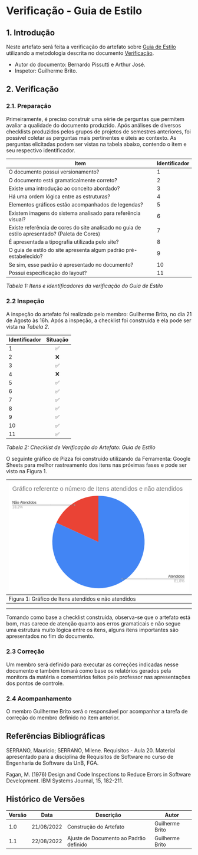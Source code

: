 # Verificação - Guia de Estilo

## 1. Introdução

Neste artefato será feita a verificação do artefato
sobre [Guia de Estilo](/analise_de_requisitos/guia_de_estilo.md) utilizando a metodologia descrita no documento
[Verificação](../verif_principal.md).

- Autor do documento: Bernardo Pissutti e Arthur José.
- Inspetor: Guilherme Brito.

## 2. Verificação

### 2.1. Preparação

Primeiramente, é preciso construir uma série de perguntas que permitem avaliar a qualidade do documento produzido.
Após análises de diversos checklists produzidos pelos grupos de projetos de semestres anteriores, foi possível coletar
as perguntas mais pertinentes e úteis ao contexto. As perguntas elicitadas podem ser vistas na tabela abaixo, contendo o
item e seu respectivo identificador.

| Item                                                                                          | Identificador |
|-----------------------------------------------------------------------------------------------|---------------|
| O documento possui versionamento?                                                             | 1             |
| O documento está gramaticalmente correto?                                                     | 2             |
| Existe uma introdução ao conceito abordado?                                                   | 3             |
| Há uma ordem lógica entre as estruturas?                                                      | 4             |
| Elementos gráficos estão acompanhados de legendas?                                            | 5             |
| Existem imagens do sistema analisado para referência visual?                                  | 6             |
| Existe referência de cores do site analisado no guia de estilo apresentado? (Paleta de Cores) | 7             |
| É apresentada a tipografia utilizada pelo site?                                               | 8             |
| O guia de estilo do site apresenta algum padrão pré-estabelecido?                             | 9             |
| Se sim, esse padrão é apresentado no documento?                                               | 10            |
| Possui especificação do layout?                                                               | 11            |

_Tabela 1: Itens e identificadores da verificação do Guia de Estilo_

### 2.2 Inspeção

A inspeção do artefato foi realizado pelo membro: Guilherme Brito, no dia 21 de Agosto às 16h. Após a inspeção, a
checklist foi construída e ela pode ser vista na _Tabela 2_.

| Identificador | Situação |
|:--------------|:--------:|
| 1             |     ✅     |
| 2             |     ❌     |
| 3             |      ✅    |
| 4             |      ❌    |
| 5             |     ✅     |
| 6             |      ✅    |
| 7             |     ✅     |
| 8             |     ✅     |
| 9             |    ✅      |
| 10            |     ✅     |
| 11            |     ✅      |

_Tabela 2: Checklist de Verificação do Artefato: Guia de Estilo_

O seguinte gráfico de Pizza foi construído utilizando da Ferramenta: Google Sheets para melhor rastreamento dos itens
nas próximas fases e pode ser visto na Figura 1.

| ![imagemGráfico](../../_media/grafico_guiadeestilo.png) |
|---------------------------------------------------------|
| Figura 1: Gráfico de Itens atendidos e não atendidos    |

---

Tomando como base a checklist construída, observa-se que o artefato está bom, mas carece de atenção quanto aos erros
gramaticais e não segue uma estrutura muito lógica entre os itens, alguns itens importantes são apresentados no fim do
documento.

### 2.3 Correção

Um membro será definido para executar as correções indicadas nesse documento e também tomará como base os relatórios
gerados pela monitora da matéria e comentários feitos pelo professor nas apresentações dos pontos de controle.

### 2.4 Acompanhamento

O membro Guilherme Brito será o responsável por acompanhar a tarefa de correção do membro definido no item anterior.

## Referências Bibliográficas

SERRANO, Maurício; SERRANO, Milene. Requisitos - Aula 20. Material apresentado para a disciplina de Requisitos de
Software no curso de Engenharia de Software da UnB, FGA.

Fagan, M. (1976) Design and Code Inspections to Reduce Errors in Software Development. IBM Systems Journal, 15, 182-211.

## Histórico de Versões

| Versão | Data       | Descrição                              | Autor           |
|--------|------------|----------------------------------------|-----------------|
| 1.0    | 21/08/2022 | Construção do Artefato                 | Guilherme Brito |
| 1.1    | 22/08/2022 | Ajuste de Documento ao Padrão definido | Guilherme Brito |
